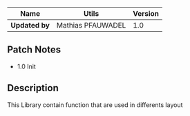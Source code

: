 | **Name** | **Utils** | **Version** | 
| --- | --- | --- |
| **Updated by** | Mathias PFAUWADEL | 1.0 |


## Patch Notes

* 1.0 Init


## Description 

This Library contain function that are used in differents layout




